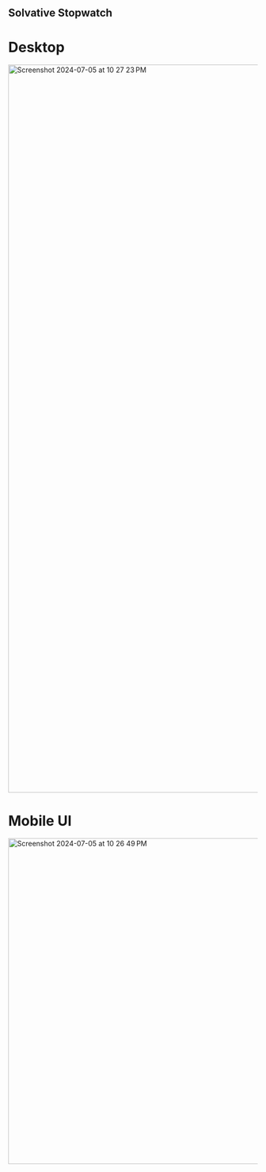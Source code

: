 ## Solvative Stopwatch
# Desktop
<img width="1470" alt="Screenshot 2024-07-05 at 10 27 23 PM" src="https://github.com/4nku5h1/Solvative/assets/86114581/8af5a9dd-5ecc-4247-bea0-43fa316baebb">

# Mobile UI
<img width="658" alt="Screenshot 2024-07-05 at 10 26 49 PM" src="https://github.com/4nku5h1/Solvative/assets/86114581/63f01d22-a1dc-4649-806d-ff1864e41768">
